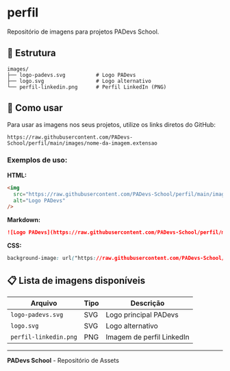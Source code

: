 # perfil

Repositório de imagens para projetos PADevs School.

## 📁 Estrutura

```
images/
├── logo-padevs.svg          # Logo PADevs
├── logo.svg                 # Logo alternativo
└── perfil-linkedin.png      # Perfil LinkedIn (PNG)
```

## 🔗 Como usar

Para usar as imagens nos seus projetos, utilize os links diretos do GitHub:

```
https://raw.githubusercontent.com/PADevs-School/perfil/main/images/nome-da-imagem.extensao
```

### Exemplos de uso:

**HTML:**

```html
<img
  src="https://raw.githubusercontent.com/PADevs-School/perfil/main/images/logo-padevs.svg"
  alt="Logo PADevs"
/>
```

**Markdown:**

```markdown
![Logo PADevs](https://raw.githubusercontent.com/PADevs-School/perfil/main/images/logo-padevs.svg)
```

**CSS:**

```css
background-image: url("https://raw.githubusercontent.com/PADevs-School/perfil/main/images/logo-padevs.svg");
```

## 📋 Lista de imagens disponíveis

| Arquivo               | Tipo | Descrição                 |
| --------------------- | ---- | ------------------------- |
| `logo-padevs.svg`     | SVG  | Logo principal PADevs     |
| `logo.svg`            | SVG  | Logo alternativo          |
| `perfil-linkedin.png` | PNG  | Imagem de perfil LinkedIn |

---

**PADevs School** - Repositório de Assets
